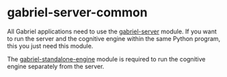 # gabriel-server-common

All Gabriel applications need to use the [gabriel-server](gabriel-server) module. If you want to run the server and the cognitive engine within the same Python program, this you just need this module. 

The [gabriel-standalone-engine](gabriel-standalone-engine) module is required to run the cognitive engine separately from the server.
